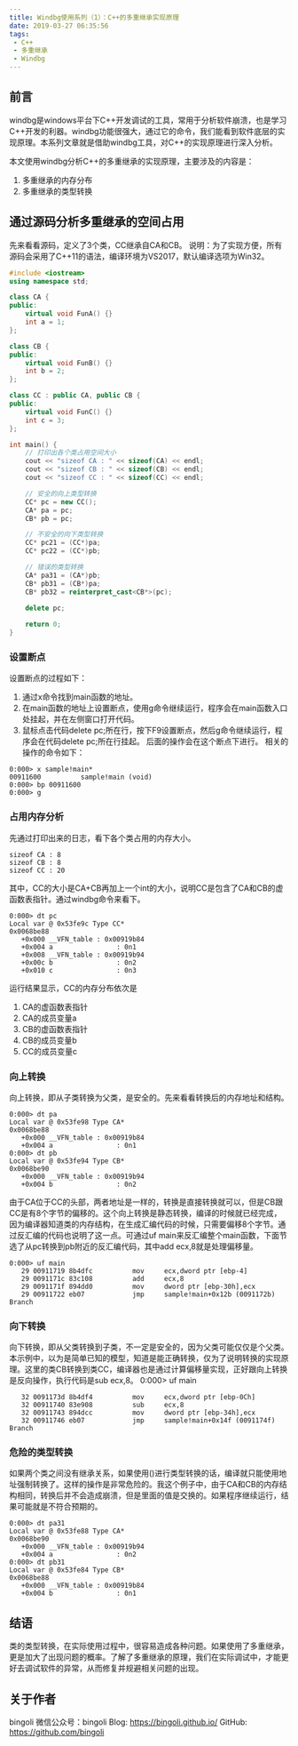 ```yaml
---
title: Windbg使用系列（1）：C++的多重继承实现原理
date: 2019-03-27 06:35:56
tags:
 - C++
 - 多重继承
 - Windbg
---
```

## 前言
windbg是windows平台下C++开发调试的工具，常用于分析软件崩溃，也是学习C++开发的利器。windbg功能很强大，通过它的命令，我们能看到软件底层的实现原理。本系列文章就是借助windbg工具，对C++的实现原理进行深入分析。

本文使用windbg分析C++的多重继承的实现原理，主要涉及的内容是：
1. 多重继承的内存分布
2. 多重继承的类型转换

## 通过源码分析多重继承的空间占用
先来看看源码，定义了3个类，CC继承自CA和CB。
说明：为了实现方便，所有源码会采用了C++11的语法，编译环境为VS2017，默认编译选项为Win32。
``` C++
#include <iostream>
using namespace std;

class CA {
public:
    virtual void FunA() {}
    int a = 1; 
};

class CB {
public:
    virtual void FunB() {}
    int b = 2;
};

class CC : public CA, public CB {
public:
    virtual void FunC() {}
    int c = 3;
};

int main() {
    // 打印出各个类占用空间大小
    cout << "sizeof CA : " << sizeof(CA) << endl;
    cout << "sizeof CB : " << sizeof(CB) << endl;
    cout << "sizeof CC : " << sizeof(CC) << endl;

    // 安全的向上类型转换
    CC* pc = new CC();
    CA* pa = pc;
    CB* pb = pc;

    // 不安全的向下类型转换
    CC* pc21 = (CC*)pa;
    CC* pc22 = (CC*)pb;

    // 错误的类型转换
    CA* pa31 = (CA*)pb;
    CB* pb31 = (CB*)pa;
    CB* pb32 = reinterpret_cast<CB*>(pc);

    delete pc;
    
    return 0;
}

```
### 设置断点
设置断点的过程如下：
1. 通过x命令找到main函数的地址。
2. 在main函数的地址上设置断点，使用g命令继续运行，程序会在main函数入口处挂起，并在左侧窗口打开代码。
3. 鼠标点击代码delete pc;所在行，按下F9设置断点，然后g命令继续运行，程序会在代码delete pc;所在行挂起。
后面的操作会在这个断点下进行。
相关的操作的命令如下：
```
0:000> x sample!main*
00911600          sample!main (void)
0:000> bp 00911600
0:000> g
```
### 占用内存分析
先通过打印出来的日志，看下各个类占用的内存大小。
```
sizeof CA : 8
sizeof CB : 8
sizeof CC : 20
```
其中，CC的大小是CA+CB再加上一个int的大小，说明CC是包含了CA和CB的虚函数表指针。通过windbg命令来看下。
```
0:000> dt pc
Local var @ 0x53fe9c Type CC*
0x0068be88 
   +0x000 __VFN_table : 0x00919b84 
   +0x004 a                : 0n1
   +0x008 __VFN_table : 0x00919b94 
   +0x00c b                : 0n2
   +0x010 c                : 0n3
```
运行结果显示，CC的内存分布依次是
1. CA的虚函数表指针
2. CA的成员变量a
3. CB的虚函数表指针
4. CB的成员变量b
5. CC的成员变量c
### 向上转换
向上转换，即从子类转换为父类，是安全的。先来看看转换后的内存地址和结构。
```
0:000> dt pa
Local var @ 0x53fe98 Type CA*
0x0068be88 
   +0x000 __VFN_table : 0x00919b84 
   +0x004 a                : 0n1
0:000> dt pb
Local var @ 0x53fe94 Type CB*
0x0068be90 
   +0x000 __VFN_table : 0x00919b94 
   +0x004 b                : 0n2
```
由于CA位于CC的头部，两者地址是一样的，转换是直接转换就可以，但是CB跟CC是有8个字节的偏移的。这个向上转换是静态转换，编译的时候就已经完成，因为编译器知道类的内存结构，在生成汇编代码的时候，只需要偏移8个字节。通过反汇编的代码也说明了这一点。可通过uf main来反汇编整个main函数，下面节选了从pc转换到pb附近的反汇编代码，其中add ecx,8就是处理偏移量。
```
0:000> uf main
   29 00911719 8b4dfc          mov     ecx,dword ptr [ebp-4]
   29 0091171c 83c108          add     ecx,8
   29 0091171f 894dd0          mov     dword ptr [ebp-30h],ecx
   29 00911722 eb07            jmp     sample!main+0x12b (0091172b)  Branch

```
### 向下转换
向下转换，即从父类转换到子类，不一定是安全的，因为父类可能仅仅是个父类。本示例中，以为是简单已知的模型，知道是能正确转换，仅为了说明转换的实现原理。这里的类CB转换到类CC，编译器也是通过计算偏移量实现，正好跟向上转换是反向操作，执行代码是sub ecx,8。
0:000> uf main
```
   32 0091173d 8b4df4          mov     ecx,dword ptr [ebp-0Ch]
   32 00911740 83e908          sub     ecx,8
   32 00911743 894dcc          mov     dword ptr [ebp-34h],ecx
   32 00911746 eb07            jmp     sample!main+0x14f (0091174f)  Branch

```
### 危险的类型转换
如果两个类之间没有继承关系，如果使用()进行类型转换的话，编译就只能使用地址强制转换了。这样的操作是非常危险的。我这个例子中，由于CA和CB的内存结构相同，转换后并不会造成崩溃，但是里面的值是交换的。如果程序继续运行，结果可能就是不符合预期的。
```
0:000> dt pa31
Local var @ 0x53fe88 Type CA*
0x0068be90 
   +0x000 __VFN_table : 0x00919b94 
   +0x004 a                : 0n2
0:000> dt pb31
Local var @ 0x53fe84 Type CB*
0x0068be88 
   +0x000 __VFN_table : 0x00919b84 
   +0x004 b                : 0n1
```
## 结语
类的类型转换，在实际使用过程中，很容易造成各种问题。如果使用了多重继承，更是加大了出现问题的概率。了解了多重继承的原理，我们在实际调试中，才能更好去调试软件的异常，从而修复并规避相关问题的出现。
## 关于作者
bingoli
微信公众号：bingoli
Blog: https://bingoli.github.io/
GitHub: https://github.com/bingoli


